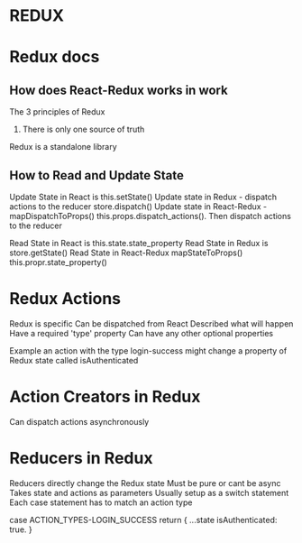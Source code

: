 

# REDUX

# Redux docs

## How does React-Redux works in work

The 3 principles of Redux
1. There is only one source of truth



Redux is a standalone library

## How to Read and Update State

Update State in React is this.setState()
Update state in Redux - dispatch actions to the reducer store.dispatch()
Update state in React-Redux - mapDispatchToProps() this.props.dispatch_actions(). Then
dispatch actions to the reducer

Read State in React is this.state.state_property
Read State in Redux is store.getState()
Read State in React-Redux mapStateToProps() this.propr.state_property()


# Redux Actions

Redux is specific
Can be dispatched from React
Described what will happen
Have a required 'type' property
Can have any other optional properties

Example an action with the type login-success might change a property of Redux state called isAuthenticated

# Action Creators in Redux

Can dispatch actions asynchronously

# Reducers in Redux

Reducers directly change the Redux state
Must be pure or cant be async
Takes state and actions as parameters
Usually setup as a switch statement
Each case statement has to match an action type

case ACTION_TYPES-LOGIN_SUCCESS
return {
  ...state
  isAuthenticated: true.
}